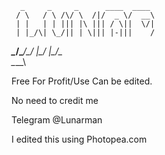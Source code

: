       _     _     _      ____  ____ 
     / \   / \ /\/ \  /|/  _ \/  __\
     | |   | | ||| |\ ||| / \||  \/|
     | |_/\| \_/|| | \||| |-|||    /
_____\____/\____/\_/  \|\_/ \|\_/\_\
\____\                              




Free For Profit/Use
Can be edited.

No need to credit me



Telegram @Lunarman

I edited this using Photopea.com
